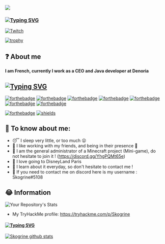 
<img src="https://media.giphy.com/media/13HgwGsXF0aiGY/giphy.gif" />

### [![Typing SVG](https://readme-typing-svg.herokuapp.com/?lines=Hi+everyone)](https://git.io/typing-svg)


[![Twitch](https://img.shields.io/badge/Twitch-9146FF?style=for-the-badge&logo=twitch&logoColor=white)](https://twitch.tv/skogrine_)

[![trophy](https://github-profile-trophy.vercel.app/?username=ryo-ma&theme=onedark)](https://github.com/ryo-ma/github-profile-trophy)

## ❓ About me

**I am French, currently I work as a CEO and Java developer at Denoria**

## [![Typing SVG](https://readme-typing-svg.herokuapp.com/?lines=My+language)](https://git.io/typing-svg)

[![forthebadge](https://forthebadge.com/images/badges/uses-js.svg)](https://forthebadge.com)
[![forthebadge](https://forthebadge.com/images/badges/uses-html.svg)](https://forthebadge.com)
[![forthebadge](https://forthebadge.com/images/badges/uses-git.svg)](https://forthebadge.com)
[![forthebadge](https://forthebadge.com/images/badges/uses-css.svg)](https://forthebadge.com)
[![forthebadge](https://forthebadge.com/images/badges/made-with-java.svg)](https://forthebadge.com)
[![forthebadge](https://forthebadge.com/images/badges/made-with-javascript.svg)](https://forthebadge.com)
[![forthebadge](https://forthebadge.com/images/badges/made-with-c-sharp.svg)](https://forthebadge.com)

[![forthebadge](https://forthebadge.com/images/badges/works-on-my-machine.svg)](https://forthebadge.com)
[![shields](https://img.shields.io/badge/Work%20On-Docker-red)](https://shields.io)

## 🤫 To know about me:

- 😴 I sleep very little, or too much 😮
- 💌 I like working with my friends, and being in their presence 🥺
- 👹 I am the general administrator of a Minecraft project (Mini-game), do not hesitate to join it ! (https://discord.gg/YhgPQMt65e)
- 🏰 I love going to DisneyLand Paris
- 📂 I learn about it everyday, so don't hesitate to contact me !
- 💭 If you need to contact me on discord here is my username : Skogrine#5108

## 😂 Information
![Your Repository's Stats](https://github-readme-stats.vercel.app/api/top-langs/?username=Skogrine&theme=blue-green)

- My TryHackMe profile: https://tryhackme.com/p/Skogrine

#### [![Typing SVG](https://readme-typing-svg.herokuapp.com/?lines=Thanks+to+you+!+Have+a+good+day+!+👋;love+u+<3)](https://git.io/typing-svg)


[![Skogrine github stats](https://github-readme-stats.vercel.app/api?username=Skogrine&theme=blue-green)](https://github.com/Skogrine)
